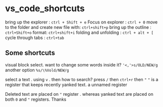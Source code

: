 # vs_code_shortcuts

bring up the explorer : `ctrl + Shift + e`
Focus on explorer : `ctrl + 0`
move to the folder and create new file with: `ctrl+shift+p`
bring up the outline : `ctrl+Shift+o`
format: `ctrl+shift+i`
folding and unfolding : `ctrl + alt + [`
cycle through tabs :  `ctrl+tab`





## Some shortcuts

visual block select. want to change some words inside it?
`'<,'>s/OLD/NEW/g`
    another option 
`%s/\%Vold/NEW/g`

select a text . using `v` . then how to search?
press `/` then `ctrl+r` then `"`
`"` is a register that keeps recently yanked text. a unnamed register

Deleted text are placed on `"` register . whereas yanked text are placed on both `0` and `"` registers. Thanks
